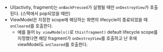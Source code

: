 - UI(activity, fragment)는 `onBackPressed`가 실행될 때만 `onDestroyView`가 호출된다. (스택에서 pop되었을 때만)
- ViewModel은 지정한 scope에 해당하는 화면의 lifecycle이 종료되었을 때 `onCleared`를 호출한다.
  - 예를 들어  `by viewModels()`로 `this(fragment)` default lifecycle scope를 지정했다면 해당 fragment가 `onDestroyView`를 호출하고 난 후에 viewModel도 `onCleared`를 호출한다. 
